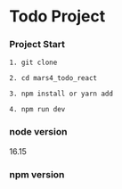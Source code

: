 # Todo Project

### Project Start

```
1. git clone

2. cd mars4_todo_react

3. npm install or yarn add

4. npm run dev
```

### node version

16.15

### npm version
